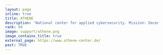 ```yaml
---
layout: page
inline: true
title: ATHENE
description: 'National center for applied cybersecurity. Mission: Decentralized Cybersecurity. Application-oriented cybersecurity for business, society and government.'
rank: 99
image: support/athene.png
image_contains_title: true
external_page: https://www.athene-center.de/
past: TRUE
---
```


